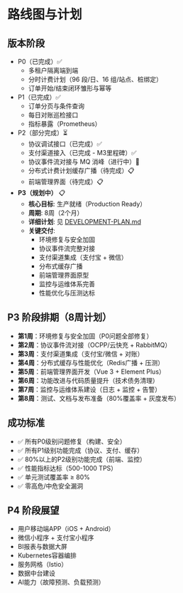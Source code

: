 # 路线图与计划

## 版本阶段
- P0（已完成）✅
  - 多租户隔离端到端
  - 分时计费计划（96 段/日、16 组/站点、桩绑定）
  - 订单开始/结束闭环雏形与幂等
- P1（已完成）✅
  - 订单分页与条件查询
  - 每日对账巡检接口
  - 指标暴露（Prometheus）
- P2（部分完成）⏳
  - 协议调试接口（已完成）✅
  - 支付渠道接入（已完成 - M3里程碑）✅
  - 协议事件流对接与 MQ 消峰（进行中）🚧
  - 分布式计费计划缓存广播（待完成）📋
  - 前端管理界面（待完成）📋
- **P3（规划中）** 📋
  - **核心目标**: 生产就绪（Production Ready）
  - **周期**: 8周（2个月）
  - **详细计划**: 见 [DEVELOPMENT-PLAN.md](./DEVELOPMENT-PLAN.md)
  - **关键交付**:
    - 环境修复与安全加固
    - 协议事件流完整对接
    - 支付渠道集成（支付宝 + 微信）
    - 分布式缓存广播
    - 前端管理界面原型
    - 监控与运维体系完善
    - 性能优化与压测达标

## P3 阶段排期（8周计划）
- **第1周**：环境修复与安全加固（P0问题全部修复）
- **第2周**：协议事件流对接（OCPP/云快充 + RabbitMQ）
- **第3周**：支付渠道集成（支付宝/微信 + 对账）
- **第4周**：分布式缓存与性能优化（Redis广播 + 压测）
- **第5周**：前端管理界面开发（Vue 3 + Element Plus）
- **第6周**：功能改进与代码质量提升（技术债务清理）
- **第7周**：监控与运维体系建设（日志 + 监控 + 告警）
- **第8周**：测试、文档与发布准备（80%覆盖率 + 灰度发布）

## 成功标准
- ✅ 所有P0级别问题修复（构建、安全）
- ✅ 所有P1级别功能完成（协议、支付、缓存）
- ✅ 80%以上的P2级别功能完成（前端、监控）
- ✅ 性能指标达标（500-1000 TPS）
- ✅ 单元测试覆盖率 ≥ 80%
- ✅ 零高危/中危安全漏洞

## P4 阶段展望
- 用户移动端APP（iOS + Android）
- 微信小程序 + 支付宝小程序
- BI报表与数据大屏
- Kubernetes容器编排
- 服务网格（Istio）
- 数据中台建设
- AI能力（故障预测、负载预测）
